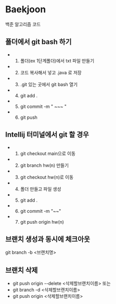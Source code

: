 # Baekjoon
백준 알고리즘 코드

## 폴더에서 git bash 하기

- 1. 폴더(ex 1단계폴더)에서 txt 파일 만들기
- 2. 코드 복사해서 넣고 .java 로 저장
- 3. .git 있는 곳에서 git bash 열기
- 4. git add .
- 5. git commit -m " ~~~ "
- 6. git push


##  Intellij 터미널에서 git 할 경우

- 1. git checkout main으로 이동
- 2. git branch hw(n) 만들기
- 3. git checkout hw(n)로 이동
- 4. 폴더 만들고 파일 생성
- 5. git add .
- 6. git commit -m "~~"
- 7. git push origin hw(n)

## 브랜치 생성과 동시에 체크아웃

git branch -b <브랜치명>

## 브랜치 삭제

- git push origin --delete <삭제할브랜치이름>
또는
- git branch -d <삭제할브랜치이름>
- git push origin <삭제할브랜치이름>
